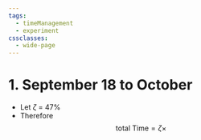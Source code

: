 ```yaml
---
tags:
  - timeManagement
  - experiment
cssclasses:
  - wide-page
---
```

# 1. September 18 to October 
- Let  $\zeta$ = $47\%$ 
- Therefore 
$$
\text{total Time} = \zeta \times 
$$